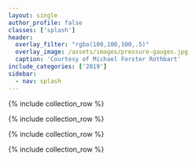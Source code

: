 ```yaml
---
layout: single
author_profile: false
classes: ['splash']
header:
  overlay_filter: "rgba(100,100,100,.5)"
  overlay_image: /assets/images/pressure-gauges.jpg
  caption: 'Courtesy of Michael Forster Rothbart'
include_categories: ['2019']
sidebar:
  - nav: splash
---
```


<div id="one" class="pane">

{% include collection_row %}
  
</div>

<div id="two" class="pane">

{% include collection_row %}
  
</div>

<div id="three" class="pane">

{% include collection_row %}
  
</div>

<div id="four" class="pane">

{% include collection_row %}
  
</div>
